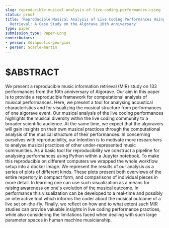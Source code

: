 ```yaml
---
slug: reproducible-musical-analysis-of-live-coding-performances-using
status: proof
title: 'Reproducible Musical Analysis of Live Coding Performances Using Information
  Retrieval: A Case Study on the Algorave 10th Anniversary'
type: paper
submission_type: Paper-Long
contributors:
- person: $diapoulis-georgios
- person: $carle-martin
---
```


# $ABSTRACT

We present a reproducible music information retrieval (MIR) study on 133
performances from the 10th anniversary of Algorave. Our aim in this
paper is to provide a reproducible framework for computational analysis
of musical performances. Here, we present a tool for analysing
acoustical characteristics and for visualizing the musical structure
from performances of one algorave event. Our musical analysis of the
live coding performances highlights the musical diversity within the
live coding community to a broader scientific audience. At the same
time, we expect that the algoravers will gain insights on their own
musical practices through the computational analysis of the musical
structure of their performances. In concerning ourselves with
reproducibility, our intention is to motivate more researchers to
analyse musical practices of other under-represented music communities.
As a basic tool for reproducibility we construct a pipeline for
analysing performances using Python within a Jupyter notebook. To make
this reproducible on different computers we wrapped the whole workflow
setup into a docker image. We represent the results of our analysis as a
series of plots of different kinds. These plots present both overviews
of the entire repertory in compact form, and comparisons of individual
pieces in more detail. In learning one can use such visualization as a
means for raising awareness on one's evolution of the musical outcome.
In performance this visualization can be developed to a real-time and
possibly an interactive tool which informs the coder about the musical
outcome of a live set on-the-fly. Finally, we reflect on how and to what
extent such MIR studies can provide valuable insights in live coding
performance practices, while also considering the limitations faced when
dealing with such large parameter spaces in human machine musicianship.
